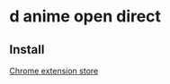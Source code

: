 # d anime open direct

## Install
[Chrome extension store](https://chrome.google.com/webstore/detail/danime-open-direct/gfgemhaecpjjjbkhcekejgmnolbefkbk)  
